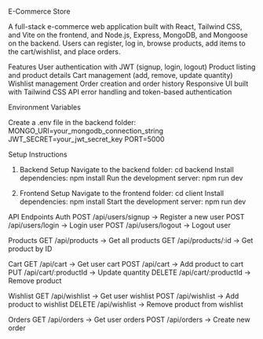 E-Commerce Store

A full-stack e-commerce web application built with React, Tailwind CSS, and Vite on the frontend, and Node.js, Express, MongoDB, and Mongoose on the backend. Users can register, log in, browse products, add items to the cart/wishlist, and place orders.

Features
User authentication with JWT (signup, login, logout)
Product listing and product details
Cart management (add, remove, update quantity)
Wishlist management
Order creation and order history
Responsive UI built with Tailwind CSS
API error handling and token-based authentication

Environment Variables

Create a .env file in the backend folder:
MONGO_URI=your_mongodb_connection_string
JWT_SECRET=your_jwt_secret_key
PORT=5000

Setup Instructions
1. Backend Setup
Navigate to the backend folder:
cd backend
Install dependencies:
npm install
Run the development server:
npm run dev

2. Frontend Setup
Navigate to the frontend folder:
cd client
Install dependencies:
npm install
Start the development server:
npm run dev


API Endpoints
Auth
POST /api/users/signup → Register a new user
POST /api/users/login → Login user
POST /api/users/logout → Logout user

Products
GET /api/products → Get all products
GET /api/products/:id → Get product by ID

Cart
GET /api/cart → Get user cart
POST /api/cart → Add product to cart
PUT /api/cart/:productId → Update quantity
DELETE /api/cart/:productId → Remove product

Wishlist
GET /api/wishlist → Get user wishlist
POST /api/wishlist → Add product to wishlist
DELETE /api/wishlist → Remove product from wishlist

Orders
GET /api/orders → Get user orders
POST /api/orders → Create new order
